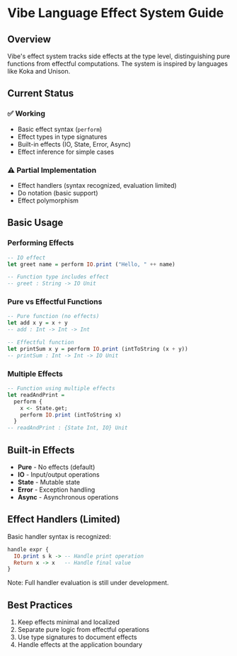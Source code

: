 # Vibe Language Effect System Guide

## Overview

Vibe's effect system tracks side effects at the type level, distinguishing pure functions from effectful computations. The system is inspired by languages like Koka and Unison.

## Current Status

### ✅ Working
- Basic effect syntax (`perform`)
- Effect types in type signatures
- Built-in effects (IO, State, Error, Async)
- Effect inference for simple cases

### ⚠️ Partial Implementation
- Effect handlers (syntax recognized, evaluation limited)
- Do notation (basic support)
- Effect polymorphism

## Basic Usage

### Performing Effects

```haskell
-- IO effect
let greet name = perform IO.print ("Hello, " ++ name)

-- Function type includes effect
-- greet : String -> IO Unit
```

### Pure vs Effectful Functions

```haskell
-- Pure function (no effects)
let add x y = x + y
-- add : Int -> Int -> Int

-- Effectful function
let printSum x y = perform IO.print (intToString (x + y))
-- printSum : Int -> Int -> IO Unit
```

### Multiple Effects

```haskell
-- Function using multiple effects
let readAndPrint = 
  perform {
    x <- State.get;
    perform IO.print (intToString x)
  }
-- readAndPrint : {State Int, IO} Unit
```

## Built-in Effects

- **Pure** - No effects (default)
- **IO** - Input/output operations
- **State** - Mutable state
- **Error** - Exception handling
- **Async** - Asynchronous operations

## Effect Handlers (Limited)

Basic handler syntax is recognized:

```haskell
handle expr {
  IO.print s k -> -- Handle print operation
  Return x -> x   -- Handle final value
}
```

Note: Full handler evaluation is still under development.

## Best Practices

1. Keep effects minimal and localized
2. Separate pure logic from effectful operations
3. Use type signatures to document effects
4. Handle effects at the application boundary